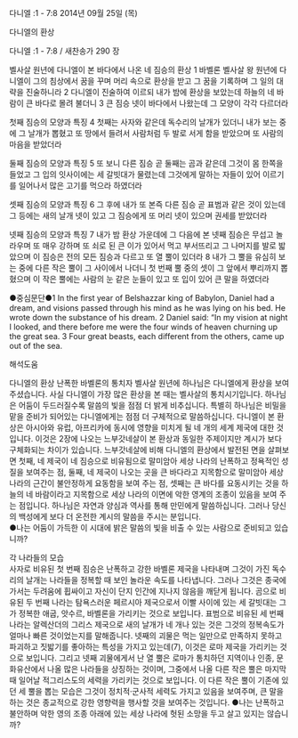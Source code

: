 다니엘 :1 - 7:8 
2014년 09월 25일 (목)

다니엘의 환상



다니엘 :1 - 7:8 / 새찬송가 290 장


벨사살 원년에 다니엘이 본 바다에서 나온 네 짐승의 환상
1 바벨론 벨사살 왕 원년에 다니엘이 그의 침상에서 꿈을 꾸며 머리 속으로 환상을 받고 그 꿈을 기록하며 그 일의 대략을 진술하니라 2 다니엘이 진술하여 이르되 내가 밤에 환상을 보았는데 하늘의 네 바람이 큰 바다로 몰려 불더니 3 큰 짐승 넷이 바다에서 나왔는데 그 모양이 각각 다르더라

첫째 짐승의 모양과 특징
4 첫째는 사자와 같은데 독수리의 날개가 있더니 내가 보는 중에 그 날개가 뽑혔고 또 땅에서 들려서 사람처럼 두 발로 서게 함을 받았으며 또 사람의 마음을 받았더라

둘째 짐승의 모양과 특징
5 또 보니 다른 짐승 곧 둘째는 곰과 같은데 그것이 몸 한쪽을 들었고 그 입의 잇사이에는 세 갈빗대가 물렸는데 그것에게 말하는 자들이 있어 이르기를 일어나서 많은 고기를 먹으라 하였더라

셋째 짐승의 모양과 특징
6 그 후에 내가 또 본즉 다른 짐승 곧 표범과 같은 것이 있는데 그 등에는 새의 날개 넷이 있고 그 짐승에게 또 머리 넷이 있으며 권세를 받았더라

넷째 짐승의 모양과 특징
7 내가 밤 환상 가운데에 그 다음에 본 넷째 짐승은 무섭고 놀라우며 또 매우 강하며 또 쇠로 된 큰 이가 있어서 먹고 부서뜨리고 그 나머지를 발로 밟았으며 이 짐승은 전의 모든 짐승과 다르고 또 열 뿔이 있더라 8 내가 그 뿔을 유심히 보는 중에 다른 작은 뿔이 그 사이에서 나더니 첫 번째 뿔 중의 셋이 그 앞에서 뿌리까지 뽑혔으며 이 작은 뿔에는 사람의 눈 같은 눈들이 있고 또 입이 있어 큰 말을 하였더라


●중심문단●1 In the first year of Belshazzar king of Babylon, Daniel had a dream, and visions passed through his mind as he was lying on his bed. He wrote down the substance of his dream. 2 Daniel said: “In my vision at night I looked, and there before me were the four winds of heaven churning up the great sea. 3 Four great beasts, each different from the others, came up out of the sea.

해석도움





다니엘의 환상
난폭한 바벨론의 통치자 벨사살 원년에 하나님은 다니엘에게 환상을 보여주셨습니다. 사실 다니엘이 가장 많은 환상을 본 때는 벨사살의 통치시기입니다. 하나님은 어둠이 두드러질수록 말씀의 빛을 점점 더 밝게 비추십니다. 특별히 하나님은 비밀을 맡을 준비가 되어있는 다니엘에게는 점점 더 구체적으로 말씀하십니다. 다니엘이 본 환상은 아시아와 유럽, 아프리카에 동시에 영향을 미치게 될 네 개의 세계 제국에 대한 것입니다. 이것은 2장에 나오는 느부갓네살이 본 환상과 동일한 주제이지만 계시가 보다 구체화되는 차이가 있습니다. 느부갓네살에 비해 다니엘의 환상에서 발전된 면을 살펴보면 첫째, 네 제국이 네 짐승으로 비유됨으로 말미암아 세상 나라의 난폭하고 정욕적인 성질을 보여주는 점, 둘째, 네 제국이 나오는 곳을 큰 바다라고 지목함으로 말미암아 세상 나라의 근간이 불안정하게 요동함을 보여 주는 점, 셋째는 큰 바다를 요동시키는 것을 하늘의 네 바람이라고 지목함으로 세상 나라의 이면에 악한 영계의 조종이 있음을 보여 주는 점입니다. 하나님은 자연과 양심과 역사를 통해 만민에게 말씀하십니다. 그러나 당신의 백성에게 보다 더 온전한 계시의 말씀을 주시는 분입니다.  
●나는 어둠이 가득한 이 시대에 밝은 말씀의 빛을 비출 수 있는 사람으로 준비되고 있습니까?

각 나라들의 모습  
사자로 비유된 첫 번째 짐승은 난폭하고 강한 바벨론 제국을 나타내며 그것이 가진 독수리의 날개는 나라들을 정복할 때 보인 놀라운 속도를 나타냅니다. 그러나 그것은 종국에 가서는 두려움에 휩싸이고 자신이 단지 인간에 지나지 않음을 깨닫게 됩니다. 곰으로 비유된 두 번째 나라는 탐욕스러운 페르시아 제국으로서 이빨 사이에 있는 세 갈빗대는 그가 정복한 애굽, 앗수르, 바벨론을 가리키는 것으로 보입니다. 표범으로 비유된 세 번째 나라는 알렉산더의 그리스 제국으로 새의 날개가 네 개나 있는 것은 그것의 정복속도가 얼마나 빠른 것이었는지를 말해줍니다. 넷째의 괴물은 먹는 일만으로 만족하지 못하고 파괴하고 짓밟기를 좋아하는 특성을 가지고 있는데(7), 이것은 로마 제국을 가리키는 것으로 보입니다. 그리고 넷째 괴물에게서 난 열 뿔은 로마가 통치하던 지역이나 인종, 문화유산에서 나올 많은 나라들을 상징하는 것이며, 그중에서 나올 다른 작은 뿔은 마지막 때 일어날 적그리스도의 세력을 가리키는 것으로 보입니다. 이 다른 작은 뿔이 기존에 있던 세 뿔을 뽑는 모습은 그것이 정치적·군사적 세력도 가지고 있음을 보여주며, 큰 말을 하는 것은 종교적으로 강한 영향력을 행사할 것을 보여주는 것입니다. 
●나는 난폭하고 불안하며 악한 영의 조종 아래에 있는 세상 나라에 헛된 소망을 두고 살고 있지는 않습니까?